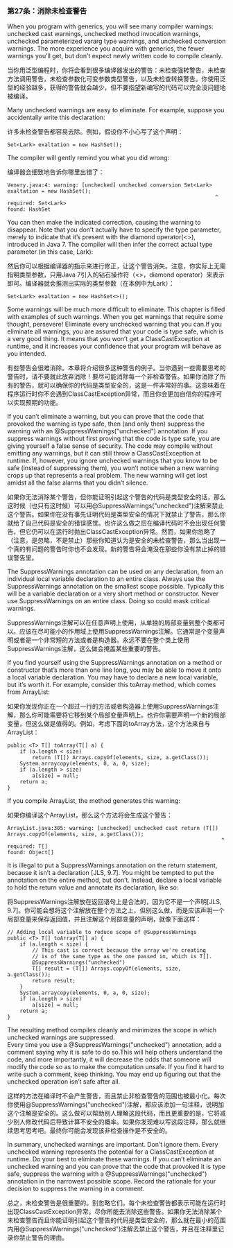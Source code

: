 ### 第27条：消除未检查警告

When you program with generics, you will see many compiler warnings: unchecked cast warnings, unchecked method invocation warnings, unchecked parameterized vararg type warnings, and unchecked conversion warnings. The more experience you acquire with generics, the fewer warnings you’ll get, but don’t expect newly written code to compile cleanly.

当你用泛型编程时，你将会看到很多编译器发出的警告：未检查强转警告，未检查方法调用警告，未检查参数化可变参数类型警告，以及未检查转换警告。你使用泛型的经验越多，获得的警告就会越少，但不要指望新编写的代码可以完全没问题地被编译。

Many unchecked warnings are easy to eliminate. For example, suppose you accidentally write this declaration:

许多未检查警告都容易去除。例如，假设你不小心写了这个声明：

```
Set<Lark> exaltation = new HashSet();
```

The compiler will gently remind you what you did wrong:

编译器会细致地告诉你哪里出错了：

```
Venery.java:4: warning: [unchecked] unchecked conversion Set<Lark> exaltation = new HashSet();
                                                                   ^ 
required: Set<Lark>
found: HashSet
```

You can then make the indicated correction, causing the warning to disappear. Note that you don’t actually have to specify the type parameter, merely to indicate that it’s present with the diamond operator\(&lt;&gt;\), introduced in Java 7. The compiler will then infer the correct actual type parameter \(in this case, Lark\):

然后你可以根据编译器的指示来进行修正，让这个警告消失。注意，你实际上无需指明类型参数，只用Java 7引入的钻石操作符（&lt;&gt;，diamond operator）来表示即可。编译器就会推测出实际的类型参数（在本例中为Lark）：

```
Set<Lark> exaltation = new HashSet<>();
```

Some warnings will be much more difficult to eliminate. This chapter is filled with examples of such warnings. When you get warnings that require some thought, persevere! Eliminate every unchecked warning that you can.If you eliminate all warnings, you are assured that your code is type safe, which is a very good thing. It means that you won’t get a ClassCastException at runtime, and it increases your confidence that your program will behave as you intended.

有些警告会很难消除。本章将介绍很多这种警告的例子。当你遇到一些需要思考的警告时，请不要就此放弃消除！要尽可能消除每一个非检查警告。如果你消除了所有的警告，就可以确保你的代码是类型安全的，这是一件非常好的事。这意味着在程序运行时你不会遇到ClassCastException异常，而且你会更加自信你的程序可以实现预期的功能。

If you can’t eliminate a warning, but you can prove that the code that provoked the warning is type safe, then \(and only then\) suppress the warning with an @SuppressWarnings\("unchecked"\) annotation. If you suppress warnings without first proving that the code is type safe, you are giving yourself a false sense of security. The code may compile without emitting any warnings, but it can still throw a ClassCastException at runtime. If, however, you ignore unchecked warnings that you know to be safe \(instead of suppressing them\), you won’t notice when a new warning crops up that represents a real problem. The new warning will get lost amidst all the false alarms that you didn’t silence.

如果你无法消除某个警告，但你能证明引起这个警告的代码是类型安全的话，那么这时候（也只有这时候）可以用@SuppressWarnings\("unchecked"\)注解来禁止这个警告。如果你在没有事先证明代码是类型安全的情况下就禁止了警告，那么你就给了自己代码是安全的错误感觉。也许这么做之后在编译代码时不会出现任何警告，但它仍可以在运行时抛出ClassCastException异常。然而，如果你忽略了（注意，是忽略，不是禁止）那些你知道认为是安全的未检查警告，那么当出现一个真的有问题的警告时你也不会发现。新的警告将会淹没在那些你没有禁止掉的错误警告里。

The SuppressWarnings annotation can be used on any declaration, from an individual local variable declaration to an entire class. Always use the SuppressWarnings annotation on the smallest scope possible. Typically this will be a variable declaration or a very short method or constructor. Never use SuppressWarnings on an entire class. Doing so could mask critical warnings.

SuppressWarnings注解可以在任意声明上使用，从单独的局部变量到整个类都可以。应该在尽可能小的作用域上使用SuppressWarnings注解。它通常是个变量声明或者是一个非常短的方法或者是构造器。永远不要在整个类上使用SuppressWarnings注解，这么做会掩盖某些重要的警告。

If you find yourself using the SuppressWarnings annotation on a method or constructor that’s more than one line long, you may be able to move it onto a local variable declaration. You may have to declare a new local variable, but it’s worth it. For example, consider this toArray method, which comes from ArrayList:

如果你发现你正在一个超过一行的方法或者构造器上使用SuppressWarnings注解，那么你可能需要将它移到某个局部变量声明上。也许你需要声明一个新的局部变量，但这么做是值得的。例如，考虑下面的toArray方法，这个方法来自与ArrayList：

```
public <T> T[] toArray(T[] a) { 
    if (a.length < size)
        return (T[]) Arrays.copyOf(elements, size, a.getClass()); 
    System.arraycopy(elements, 0, a, 0, size);
    if (a.length > size)
        a[size] = null; 
    return a;
}
```

If you compile ArrayList, the method generates this warning:

如果你编译这个ArrayList，那么这个方法将会生成这个警告：

```
ArrayList.java:305: warning: [unchecked] unchecked cast return (T[]) Arrays.copyOf(elements, size, a.getClass());
                                                                     ^ 
required: T[]
found: Object[]
```

It is illegal to put a SuppressWarnings annotation on the return statement, because it isn’t a declaration \[JLS, 9.7\]. You might be tempted to put the annotation on the entire method, but don’t. Instead, declare a local variable to hold the return value and annotate its declaration, like so:

将SuppressWarnings注解放在返回语句上是合法的，因为它不是一个声明\[JLS, 9.7\]。你可能会想将这个注解放在整个方法之上，但别这么做，而是应该声明一个局部变量来保存返回值，并且注解这个局部变量的声明，就像下面这样：

```
// Adding local variable to reduce scope of @SuppressWarnings
public <T> T[] toArray(T[] a) {
    if (a.length < size) {
        // This cast is correct because the array we're creating
        // is of the same type as the one passed in, which is T[].
        @SuppressWarnings("unchecked") 
        T[] result = (T[]) Arrays.copyOf(elements, size, a.getClass());
        return result;
    }
    System.arraycopy(elements, 0, a, 0, size); 
    if (a.length > size)
        a[size] = null; 
    return a;
}
```

The resulting method compiles cleanly and minimizes the scope in which unchecked warnings are suppressed.  
Every time you use a @SuppressWarnings\("unchecked"\) annotation, add a comment saying why it is safe to do so.This will help others understand the code, and more importantly, it will decrease the odds that someone will modify the code so as to make the computation unsafe. If you find it hard to write such a comment, keep thinking. You may end up figuring out that the unchecked operation isn’t safe after all.

这样的方法在编译时不会产生警告，而且禁止非检查警告的范围也被最小化。每次你使用@SuppressWarnings\("unchecked"\)注解，都应该添加一句注释，说明加这个注解是安全的。这么做可以帮助别人理解这段代码，而且更重要的是，它将减少别人修改代码后导致计算不安全的概率。如果你发现难以写这段注释，那么就继续思考思考吧。最终你可能会发现该非检查操作是不安全的。

In summary, unchecked warnings are important. Don’t ignore them. Every unchecked warning represents the potential for a ClassCastException at runtime. Do your best to eliminate these warnings. If you can’t eliminate an unchecked warning and you can prove that the code that provoked it is type safe, suppress the warning with a @SuppressWarnings\("unchecked"\) annotation in the narrowest possible scope. Record the rationale for your decision to suppress the warning in a comment.

总之，未检查警告是很重要的。别忽略它们。每个未检查警告都表示可能在运行时出现ClassCastException异常。尽你所能去消除这些警告。如果你无法消除某个未检查警告而且你能证明引起这个警告的代码是类型安全的，那么就在最小的范围内用@SuppressWarnings\("unchecked"\)注解去禁止这个警告，并且在注释里记录你禁止警告的理由。

